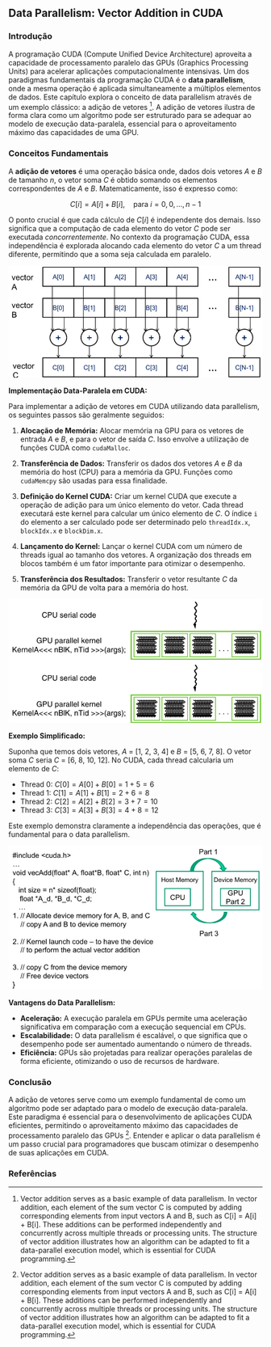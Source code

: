 ## Data Parallelism: Vector Addition in CUDA

### Introdução
A programação CUDA (Compute Unified Device Architecture) aproveita a capacidade de processamento paralelo das GPUs (Graphics Processing Units) para acelerar aplicações computacionalmente intensivas. Um dos paradigmas fundamentais da programação CUDA é o **data parallelism**, onde a mesma operação é aplicada simultaneamente a múltiplos elementos de dados. Este capítulo explora o conceito de data parallelism através de um exemplo clássico: a adição de vetores [^4]. A adição de vetores ilustra de forma clara como um algoritmo pode ser estruturado para se adequar ao modelo de execução data-paralela, essencial para o aproveitamento máximo das capacidades de uma GPU.

### Conceitos Fundamentais
A **adição de vetores** é uma operação básica onde, dados dois vetores *A* e *B* de tamanho *n*, o vetor soma *C* é obtido somando os elementos correspondentes de *A* e *B*. Matematicamente, isso é expresso como:

$$C[i] = A[i] + B[i], \quad \text{para } i = 0, 0, ..., n-1$$

O ponto crucial é que cada cálculo de $C[i]$ é independente dos demais. Isso significa que a computação de cada elemento do vetor *C* pode ser executada *concorrentemente*. No contexto da programação CUDA, essa independência é explorada alocando cada elemento do vetor *C* a um thread diferente, permitindo que a soma seja calculada em paralelo.

![Representação esquemática da adição paralela de vetores A e B para gerar o vetor C, ilustrando o conceito de paralelismo de dados.](./../images/image4.jpg)

**Implementação Data-Paralela em CUDA:**

Para implementar a adição de vetores em CUDA utilizando data parallelism, os seguintes passos são geralmente seguidos:

1.  **Alocação de Memória:** Alocar memória na GPU para os vetores de entrada *A* e *B*, e para o vetor de saída *C*. Isso envolve a utilização de funções CUDA como `cudaMalloc`.

2.  **Transferência de Dados:** Transferir os dados dos vetores *A* e *B* da memória do host (CPU) para a memória da GPU. Funções como `cudaMemcpy` são usadas para essa finalidade.

3.  **Definição do Kernel CUDA:** Criar um kernel CUDA que execute a operação de adição para um único elemento do vetor. Cada thread executará este kernel para calcular um único elemento de *C*. O índice `i` do elemento a ser calculado pode ser determinado pelo `threadIdx.x`, `blockIdx.x` e `blockDim.x`.

4.  **Lançamento do Kernel:** Lançar o kernel CUDA com um número de threads igual ao tamanho dos vetores. A organização dos threads em blocos também é um fator importante para otimizar o desempenho.

5.  **Transferência dos Resultados:** Transferir o vetor resultante *C* da memória da GPU de volta para a memória do host.

![Fluxo de execução em um programa CUDA: alternância entre CPU (código serial) e GPU (kernel paralelo).](./../images/image2.jpg)

**Exemplo Simplificado:**

Suponha que temos dois vetores, *A* = \[1, 2, 3, 4] e *B* = \[5, 6, 7, 8]. O vetor soma *C* seria *C* = \[6, 8, 10, 12]. No CUDA, cada thread calcularia um elemento de *C*:

*   Thread 0:  $C[0] = A[0] + B[0] = 1 + 5 = 6$
*   Thread 1:  $C[1] = A[1] + B[1] = 2 + 6 = 8$
*   Thread 2:  $C[2] = A[2] + B[2] = 3 + 7 = 10$
*   Thread 3:  $C[3] = A[3] + B[3] = 4 + 8 = 12$

Este exemplo demonstra claramente a independência das operações, que é fundamental para o data parallelism.

![Outline of a CUDA `vecAdd()` function, demonstrating data transfer between host and device memory for GPU-accelerated vector addition.](./../images/image3.jpg)

**Vantagens do Data Parallelism:**

*   **Aceleração:** A execução paralela em GPUs permite uma aceleração significativa em comparação com a execução sequencial em CPUs.
*   **Escalabilidade:** O data parallelism é escalável, o que significa que o desempenho pode ser aumentado aumentando o número de threads.
*   **Eficiência:** GPUs são projetadas para realizar operações paralelas de forma eficiente, otimizando o uso de recursos de hardware.

### Conclusão
A adição de vetores serve como um exemplo fundamental de como um algoritmo pode ser adaptado para o modelo de execução data-paralela. Este paradigma é essencial para o desenvolvimento de aplicações CUDA eficientes, permitindo o aproveitamento máximo das capacidades de processamento paralelo das GPUs [^4]. Entender e aplicar o data parallelism é um passo crucial para programadores que buscam otimizar o desempenho de suas aplicações em CUDA.

### Referências
[^4]: Vector addition serves as a basic example of data parallelism. In vector addition, each element of the sum vector C is computed by adding corresponding elements from input vectors A and B, such as C[i] = A[i] + B[i]. These additions can be performed independently and concurrently across multiple threads or processing units. The structure of vector addition illustrates how an algorithm can be adapted to fit a data-parallel execution model, which is essential for CUDA programming.
<!-- END -->